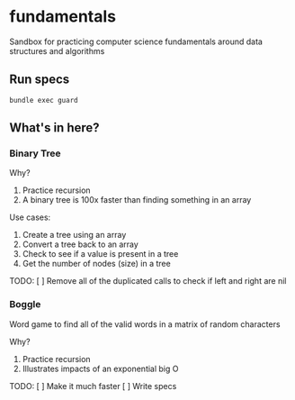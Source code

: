 # fundamentals
Sandbox for practicing computer science fundamentals around data structures and algorithms

## Run specs
`bundle exec guard`

## What's in here?

### Binary Tree

Why?
1. Practice recursion
2. A binary tree is 100x faster than finding something in an array

Use cases:
1. Create a tree using an array
2. Convert a tree back to an array
3. Check to see if a value is present in a tree
4. Get the number of nodes (size) in a tree

TODO:
[ ] Remove all of the duplicated calls to check if left and right are nil

### Boggle

Word game to find all of the valid words in a matrix of random characters

Why?
1. Practice recursion
2. Illustrates impacts of an exponential big O

TODO:
[ ] Make it much faster
[ ] Write specs